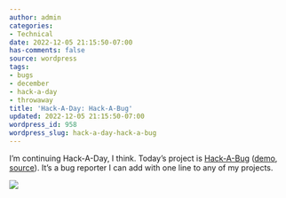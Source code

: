 ```yaml
---
author: admin
categories:
- Technical
date: 2022-12-05 21:15:50-07:00
has-comments: false
source: wordpress
tags:
- bugs
- december
- hack-a-day
- throwaway
title: 'Hack-A-Day: Hack-A-Bug'
updated: 2022-12-05 21:15:50-07:00
wordpress_id: 958
wordpress_slug: hack-a-day-hack-a-bug
---
```

I’m continuing Hack-A-Day, I think. Today’s project is [Hack-A-Bug](https://tilde.za3k.com/hackaday/bug/) ([demo](https://tilde.za3k.com/hackaday/bug/), [source](https://github.com/za3k/day31_bug)). It’s a bug reporter I can add with one line to any of my projects.

[![](/wp-content/uploads/2022/12/screenshot.png)](https://tilde.za3k.com/hackaday/bug/)
